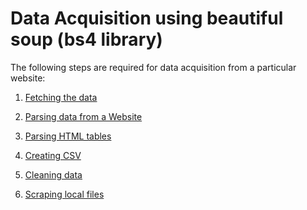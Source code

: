 # Data Acquisition using beautiful soup (bs4 library)

The following steps are required for data acquisition from a particular website:

1. [Fetching the data](https://github.com/PRUBHTEJ/Py-ML-Projects/blob/master/Data-Acquisition-Using-bs4/Fetching%20the%20data)

2. [Parsing data from a Website](https://github.com/PRUBHTEJ/Py-ML-Projects/blob/master/Data-Acquisition-Using-bs4/Parsing%20the%20data)

3. [Parsing HTML tables]()

4. [Creating CSV]()

5. [Cleaning data]()

6. [Scraping local files]()
